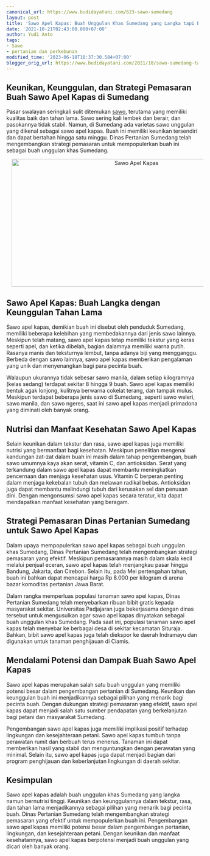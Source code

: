 ```yaml
---
canonical_url: https://www.budidayatani.com/623-sawo-sumedang
layout: post
title: 'Sawo Apel Kapas: Buah Unggulan Khas Sumedang yang Langka tapi Bernutrisi Tinggi'
date: '2021-10-21T02:43:00.000+07:00'
author: Yudi Anto
tags:
- Sawo
- pertanian dan perkebunan
modified_time: '2023-06-18T10:37:30.584+07:00'
blogger_orig_url: https://www.budidayatani.com/2021/10/sawo-sumedang-tahan-seminggu.html
---
```


<h2>Keunikan, Keunggulan, dan Strategi Pemasaran Buah Sawo Apel Kapas di Sumedang</h2><p>Pasar swalayan seringkali sulit ditemukan <a href="https://www.budidayatani.com/search/label/Sawo">sawo</a>, terutama yang memiliki kualitas baik dan tahan lama. Sawo sering kali lembek dan berair, dan pasokannya tidak stabil. Namun, di Sumedang ada varietas sawo unggulan yang dikenal sebagai sawo apel kapas. Buah ini memiliki keunikan tersendiri dan dapat bertahan hingga satu minggu. Dinas Pertanian Sumedang telah mengembangkan strategi pemasaran untuk mempopulerkan buah ini sebagai buah unggulan khas Sumedang.</p><div class="separator" style="clear: both; text-align: center;"><a href="https://blogger.googleusercontent.com/img/b/R29vZ2xl/AVvXsEjfLpFD72rjLsjBof78Y5uvn0Aaumh62NkRHRoj5YdssQ_Gu3wyy8fHm3REPZhu43ALlq-eLoiKFcJGzwUihJmAC4_xVJMvKGuq1AXLYS5sYnokaWYVxdnak6-0AVd0OVI96v32SsO_EJKai92JHJLIzgs7dEtZM2dorhdQjnOy_eKhLoKi7k2iqqm42A/s2284/sawo(1).jpg" imageanchor="1" style="margin-left: 1em; margin-right: 1em;"><img alt="Sawo Apel Kapas" border="0" data-original-height="1200" data-original-width="2284" height="336" src="https://blogger.googleusercontent.com/img/b/R29vZ2xl/AVvXsEjfLpFD72rjLsjBof78Y5uvn0Aaumh62NkRHRoj5YdssQ_Gu3wyy8fHm3REPZhu43ALlq-eLoiKFcJGzwUihJmAC4_xVJMvKGuq1AXLYS5sYnokaWYVxdnak6-0AVd0OVI96v32SsO_EJKai92JHJLIzgs7dEtZM2dorhdQjnOy_eKhLoKi7k2iqqm42A/w640-h336/sawo(1).jpg" width="640" /></a></div><h2>Sawo Apel Kapas: Buah Langka dengan Keunggulan Tahan Lama</h2><p>Sawo apel kapas, demikian buah ini disebut oleh penduduk Sumedang, memiliki beberapa kelebihan yang membedakannya dari jenis sawo lainnya. Meskipun telah matang, sawo apel kapas tetap memiliki tekstur yang keras seperti apel, dan ketika dibelah, bagian dalamnya memiliki warna putih. Rasanya manis dan teksturnya lembut, tanpa adanya biji yang mengganggu. Berbeda dengan sawo lainnya, sawo apel kapas memberikan pengalaman yang unik dan menyenangkan bagi para pecinta buah.</p><p>Walaupun ukurannya tidak sebesar sawo manila, dalam setiap kilogramnya (kelas sedang) terdapat sekitar 8 hingga 9 buah. Sawo apel kapas memiliki bentuk agak lonjong, kulitnya berwarna cokelat terang, dan tampak mulus. Meskipun terdapat beberapa jenis sawo di Sumedang, seperti sawo weleri, sawo manila, dan sawo ngeres, saat ini sawo apel kapas menjadi primadona yang diminati oleh banyak orang.</p><h2>Nutrisi dan Manfaat Kesehatan Sawo Apel Kapas</h2><p>Selain keunikan dalam tekstur dan rasa, sawo apel kapas juga memiliki nutrisi yang bermanfaat bagi kesehatan. Meskipun penelitian mengenai kandungan zat-zat dalam buah ini masih dalam tahap pengembangan, buah sawo umumnya kaya akan serat, vitamin C, dan antioksidan. Serat yang terkandung dalam sawo apel kapas dapat membantu meningkatkan pencernaan dan menjaga kesehatan usus. Vitamin C berperan penting dalam menjaga kekebalan tubuh dan melawan radikal bebas. Antioksidan juga dapat membantu melindungi tubuh dari kerusakan sel dan penuaan dini. Dengan mengonsumsi sawo apel kapas secara teratur, kita dapat mendapatkan manfaat kesehatan yang beragam.</p><h2>Strategi Pemasaran Dinas Pertanian Sumedang untuk Sawo Apel Kapas</h2><p>Dalam upaya mempopulerkan sawo apel kapas sebagai buah unggulan khas Sumedang, Dinas Pertanian Sumedang telah mengembangkan strategi pemasaran yang efektif. Meskipun pemasarannya masih dalam skala kecil melalui penjual eceran, sawo apel kapas telah menjangkau pasar hingga Bandung, Jakarta, dan Cirebon. Selain itu, pada Mei pertengahan tahun, buah ini bahkan dapat mencapai harga Rp 8.000 per kilogram di arena bazar komoditas pertanian Jawa Barat.</p><p>Dalam rangka memperluas populasi tanaman sawo apel kapas, Dinas Pertanian Sumedang telah menyebarkan ribuan bibit gratis kepada masyarakat sekitar. Universitas Padjajaran juga bekerjasama dengan dinas tersebut untuk mengusulkan agar sawo apel kapas dinyatakan sebagai buah unggulan khas Sumedang. Pada saat ini, populasi tanaman sawo apel kapas telah menyebar ke berbagai desa di sekitar kecamatan Situraja. Bahkan, bibit sawo apel kapas juga telah diekspor ke daerah Indramayu dan digunakan untuk tanaman penghijauan di Ciamis.</p><h2>Mendalami Potensi dan Dampak Buah Sawo Apel Kapas</h2><p>Sawo apel kapas merupakan salah satu buah unggulan yang memiliki potensi besar dalam pengembangan pertanian di Sumedang. Keunikan dan keunggulan buah ini menjadikannya sebagai pilihan yang menarik bagi pecinta buah. Dengan dukungan strategi pemasaran yang efektif, sawo apel kapas dapat menjadi salah satu sumber pendapatan yang berkelanjutan bagi petani dan masyarakat Sumedang.</p><p>Pengembangan sawo apel kapas juga memiliki implikasi positif terhadap lingkungan dan kesejahteraan petani. Sawo apel kapas tumbuh tanpa perawatan rumit dan berbuah terus menerus. Tanaman ini dapat memberikan hasil yang stabil dan menguntungkan dengan perawatan yang minimal. Selain itu, sawo apel kapas juga dapat menjadi bagian dari program penghijauan dan keberlanjutan lingkungan di daerah sekitar.</p><h2>Kesimpulan</h2><p>Sawo apel kapas adalah buah unggulan khas Sumedang yang langka namun bernutrisi tinggi. Keunikan dan keunggulannya dalam tekstur, rasa, dan tahan lama menjadikannya sebagai pilihan yang menarik bagi pecinta buah. Dinas Pertanian Sumedang telah mengembangkan strategi pemasaran yang efektif untuk mempopulerkan buah ini. Pengembangan sawo apel kapas memiliki potensi besar dalam pengembangan pertanian, lingkungan, dan kesejahteraan petani. Dengan keunikan dan manfaat kesehatannya, sawo apel kapas berpotensi menjadi buah unggulan yang dicari oleh banyak orang.</p>